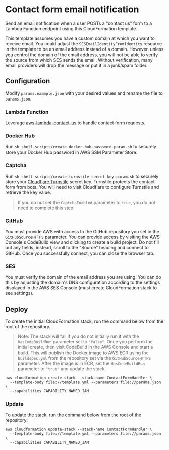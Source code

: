 # Contact form email notification

Send an email notification when a user POSTs a "contact us" form to a Lambda
Function endpoint using this CloudFormation template.

This template assumes you have a custom domain at which you want to receive
email. You could adjust the `SESEmailIdentityFromIdentity` resource in the
template to be an email address instead of a domain. However, unless you control
the domain of the email address, you will not be able to verify the source from
which SES sends the email. Without verification, many email providers will drop
the message or put it in a junk/spam folder.

## Configuration

Modify `params.example.json` with your desired values and rename the file to
`params.json`.

### Lambda Function

Leverage [aws-lambda-contact-us](https://github.com/chrisjsherm/aws-lambda-contact-us)
to handle contact form requests.

### Docker Hub

Run `sh shell-scripts/create-docker-hub-password-param.sh` to securely store
your Docker Hub password in AWS SSM Parameter Store.

### Captcha

Run `sh shell-scripts/create-turnstile-secret-key-param.sh` to securely store
your [Cloudflare Turnstile](https://www.cloudflare.com/products/turnstile/)
secret key. Turnstile protects the contact form from bots. You will need to
visit Cloudflare to configure Turnstile and retrieve the key value.

> If you do not set the `CaptchaEnabled` parameter to `true`, you do not need to
> complete this step.

### GitHub

You must provide AWS with access to the GitHub repository you set in the
`GitHubSourceHTTPS` parameter. You can provide access by visiting the AWS
Console's CodeBuild view and clicking to create a build project. Do not fill out
any fields; instead, scroll to the "Source" heading and connect to GitHub. Once
you successfully connect, you can close the browser tab.

### SES

You must verify the domain of the email address you are using. You can do this
by adjusting the domain's DNS configuration according to the settings displayed
in the AWS SES Console (must create CloudFormation stack to see settings).

## Deploy

To create the initial CloudFormation stack, run the command below from the root
of the repository.

> Note: The stack will fail if you do not initially run it with the
> `HasCodeBuildRun` parameter set to `"false"`. Once you perform the initial create,
> then visit CodeBuild in the AWS Console and start a build. This will publish the
> Docker image to AWS ECR using the `buildspec.yml` from the repository set via
> the `GitHubSourceHTTPS` parameter. After the image is in ECR, set the
> `HasCodeBuildRun` parameter to `"true"` and update the stack.

```console
aws cloudformation create-stack --stack-name ContactFormHandler \
  --template-body file://template.yml --parameters file://params.json \
  --capabilities CAPABILITY_NAMED_IAM
```

### Update

To update the stack, run the command below from the root of the repository:

```console
aws cloudformation update-stack --stack-name ContactFormHandler \
  --template-body file://template.yml --parameters file://params.json \
  --capabilities CAPABILITY_NAMED_IAM
```
